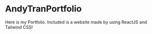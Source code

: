# AndyTranPortfolio
Here is my Portfolio.
Included is a website made by using ReactJS and Tailwind CSS!
